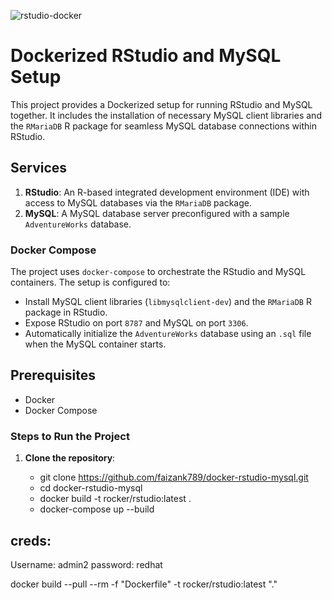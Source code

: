 ![rstudio-docker](https://github.com/user-attachments/assets/b0c4df8a-3a7d-4bca-b20e-b3e0e62e11c4)

# Dockerized RStudio and MySQL Setup

This project provides a Dockerized setup for running RStudio and MySQL together. It includes the installation of necessary MySQL client libraries and the `RMariaDB` R package for seamless MySQL database connections within RStudio.

## Services

1. **RStudio**: An R-based integrated development environment (IDE) with access to MySQL databases via the `RMariaDB` package.
2. **MySQL**: A MySQL database server preconfigured with a sample `AdventureWorks` database.

### Docker Compose

The project uses `docker-compose` to orchestrate the RStudio and MySQL containers. The setup is configured to:

- Install MySQL client libraries (`libmysqlclient-dev`) and the `RMariaDB` R package in RStudio.
- Expose RStudio on port `8787` and MySQL on port `3306`.
- Automatically initialize the `AdventureWorks` database using an `.sql` file when the MySQL container starts.

## Prerequisites

- Docker
- Docker Compose

### Steps to Run the Project

1. **Clone the repository**:

   - git clone https://github.com/faizank789/docker-rstudio-mysql.git
   - cd docker-rstudio-mysql
   - docker build -t rocker/rstudio:latest .
   - docker-compose up --build

 ##  creds:   
 Username: admin2
 password: redhat




docker build --pull --rm -f "Dockerfile" -t rocker/rstudio:latest "."
